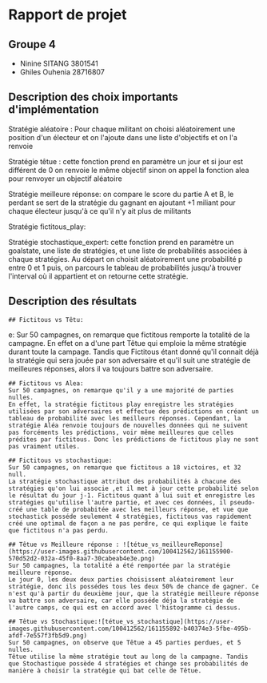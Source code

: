 # Rapport de projet

## Groupe 4
* Ninine SITANG 3801541
* Ghiles Ouhenia 28716807

## Description des choix importants d'implémentation
Stratégie aléatoire : Pour chaque militant on choisi aléatoirement une position d'un électeur et on l'ajoute dans une liste d'objectifs et on l'a renvoie

Stratégie têtue : cette fonction prend en paramètre un jour et si jour est différent de 0 on renvoie le même objectif sinon on appel la fonction alea pour renvoyer un objectif aléatoire

Stratégie meilleure réponse: on compare le score du partie A et B, le perdant se sert de la stratégie du gagnant en ajoutant  +1 miliant pour chaque électeur jusqu'à ce qu'il n'y ait plus de militants

Stratégie fictitous_play:

Stratégie stochastique_expert: cette fonction prend en paramètre un goalstate, une liste de stratégies, et une liste de probabilités associées à chaque stratégies. Au départ on choisit aléatoirement une probabilité p entre 0 et 1 puis, on parcours le tableau de probabilités jusqu'à trouver l'interval où il appartient et on retourne cette stratégie.
## Description des résultats
    ## Fictitous vs Têtu:

e:
    Sur 50 campagnes, on remarque que fictitous remporte la totalité de la campagne.
    En effet on a d'une part Têtue qui emploie la même stratégie durant toute la campage. Tandis que Fictitous étant donné qu'il connait déjà la stratégie qui sera jouée par son adversaire et qu'il suit une stratégie de meilleures réponses, alors il va toujours battre son adversaire.
    
    ## Fictitous vs Alea: 
    Sur 50 campagnes, on remarque qu'il y a une majorité de parties nulles.
    En effet, la stratégie fictitous play enregistre les stratégies utilisées par son adversaires et effectue des prédictions en créant un tableau de probabilité avec les meilleurs réponses. Cependant, la stratégie Aléa renvoie toujours de nouvelles données qui ne suivent pas forcéments les prédictions, voir même meilleures que celles prédites par fictitous. Donc les prédictions de fictitous play ne sont pas vraiment utiles.
    
    ## Fictitous vs stochastique:
    Sur 50 campagnes, on remarque que fictitous a 18 victoires, et 32 null.
    La stratégie stochastique attribut des probabilités à chacune des stratégies qu'on lui associe ,et il met à jour cette probabilité selon le résultat du jour j-1. Fictitous quant à lui suit et enregistre les stratégies qu'utilise l'autre partie, et avec ces données, il pseudo-créé une table de probabitée avec les meilleurs réponse, et vue que stochastick posséde seulement 4 stratégies, fictitous vas rapidement créé une optimal de façon a ne pas perdre, ce qui explique le faite que fictitous n'a pas perdu.
    
    ## Têtue vs Meilleure réponse : ![tétue_vs_meilleureReponse](https://user-images.githubusercontent.com/100412562/161155900-570d52d2-032a-45f0-8aa7-30cabeab4e3e.png) 
    Sur 50 campagnes, la totalité a été remportée par la stratégie meilleure réponse. 
    Le jour 0, les deux deux parties choisissent aléatoirement leur stratégie, donc ils possédes tous les deux 50% de chance de gagner. Ce n'est qu'à partir du deuxième jour, que la stratégie meilleure réponse va battre son adversaire, car elle posséde déja la stratégie de l'autre camps, ce qui est en accord avec l'histogramme ci dessus.
    
    ## Têtue vs Stochastique:![tétue_vs_stochastique](https://user-images.githubusercontent.com/100412562/161155892-b40374e3-5fbe-495b-afdf-7e557f3fb5d9.png)
    Sur 50 campagnes, on observe que Têtue a 45 parties perdues, et 5 nulles. 
    Têtue utilise la même stratégie tout au long de la campagne. Tandis que Stochastique possède 4 stratégies et change ses probabilités de manière à choisir la stratégie qui bat celle de Têtue.
